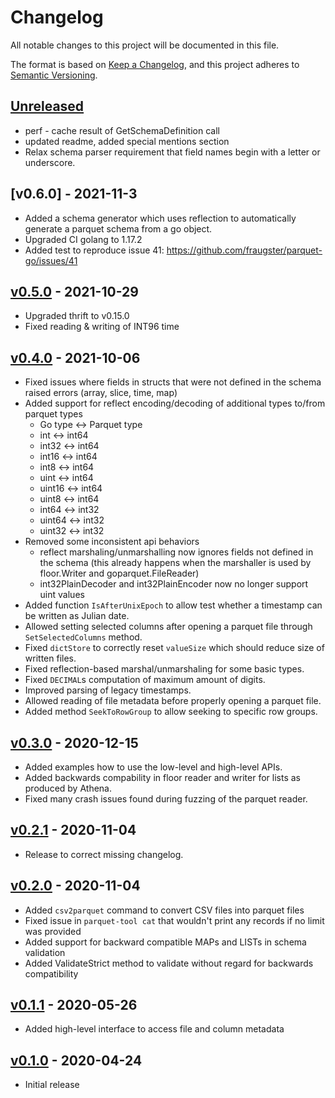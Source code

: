 # Changelog

All notable changes to this project will be documented in this file.

The format is based on [Keep a Changelog](https://keepachangelog.com/en/1.0.0/),
and this project adheres to [Semantic Versioning](https://semver.org/spec/v2.0.0.html).

## [Unreleased]
- perf - cache result of GetSchemaDefinition call
- updated readme, added special mentions section
- Relax schema parser requirement that field names begin with a letter or underscore.

## [v0.6.0] - 2021-11-3
- Added a schema generator which uses reflection to automatically generate a parquet schema from a go object.
- Upgraded CI golang to 1.17.2
- Added test to reproduce issue 41: https://github.com/fraugster/parquet-go/issues/41 

## [v0.5.0] - 2021-10-29
- Upgraded thrift to v0.15.0
- Fixed reading & writing of INT96 time

## [v0.4.0] - 2021-10-06
- Fixed issues where fields in structs that were not defined in the schema raised errors (array, slice, time, map)
- Added support for reflect encoding/decoding of additional types to/from parquet types
    - Go type <-> Parquet type
    - int     <-> int64
    - int32   <-> int64
    - int16   <-> int64
    - int8    <-> int64
    - uint    <-> int64
    - uint16  <-> int64
    - uint8   <-> int64
    - int64   <-> int32
    - uint64  <-> int32
    - uint32  <-> int32
- Removed some inconsistent api behaviors
    - reflect marshaling/unmarshalling now ignores fields not defined in the schema (this already happens when
      the marshaller is used by floor.Writer and goparquet.FileReader)
    - int32PlainDecoder and int32PlainEncoder now no longer support uint values
- Added function `IsAfterUnixEpoch` to allow test whether a timestamp can be written as Julian date.
- Allowed setting selected columns after opening a parquet file through `SetSelectedColumns` method.
- Fixed `dictStore` to correctly reset `valueSize` which should reduce size of written files.
- Fixed reflection-based marshal/unmarshaling for some basic types.
- Fixed `DECIMAL`s computation of maximum amount of digits.
- Improved parsing of legacy timestamps.
- Allowed reading of file metadata before properly opening a parquet file.
- Added method `SeekToRowGroup` to allow seeking to specific row groups.

## [v0.3.0] - 2020-12-15
- Added examples how to use the low-level and high-level APIs.
- Added backwards compability in floor reader and writer for lists as produced by Athena.
- Fixed many crash issues found during fuzzing of the parquet reader.

## [v0.2.1] - 2020-11-04
- Release to correct missing changelog.

## [v0.2.0] - 2020-11-04
- Added `csv2parquet` command to convert CSV files into parquet files
- Fixed issue in `parquet-tool cat` that wouldn't print any records if no limit was provided
- Added support for backward compatible MAPs and LISTs in schema validation
- Added ValidateStrict method to validate without regard for backwards compatibility

## [v0.1.1] - 2020-05-26
- Added high-level interface to access file and column metadata

## [v0.1.0] - 2020-04-24
- Initial release

[Unreleased]: https://github.com/fraugster/parquet-go/compare/v0.5.0...HEAD
[v0.5.0]: https://github.com/fraugster/parquet-go/releases/tag/v0.5.0
[v0.4.0]: https://github.com/fraugster/parquet-go/releases/tag/v0.4.0
[v0.3.0]: https://github.com/fraugster/parquet-go/releases/tag/v0.3.0
[v0.2.1]: https://github.com/fraugster/parquet-go/releases/tag/v0.2.1
[v0.2.0]: https://github.com/fraugster/parquet-go/releases/tag/v0.2.0
[v0.1.1]: https://github.com/fraugster/parquet-go/releases/tag/v0.1.1
[v0.1.0]: https://github.com/fraugster/parquet-go/releases/tag/v0.1.0
